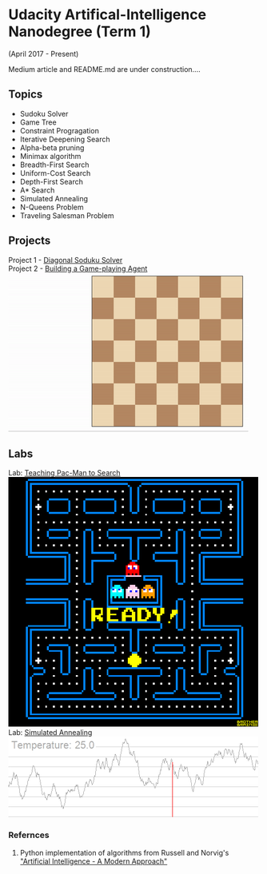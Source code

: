 # Udacity Artifical-Intelligence Nanodegree (Term 1)  
(April 2017 - Present)

Medium article and README.md are under construction....  

## Topics  
* Sudoku Solver
* Game Tree
* Constraint Progragation
* Iterative Deepening Search
* Alpha-beta pruning
* Minimax algorithm
* Breadth-First Search  
* Uniform-Cost Search  
* Depth-First Search  
* A* Search
* Simulated Annealing 
* N-Queens Problem
* Traveling Salesman Problem

## Projects  
Project 1 - [Diagonal Soduku Solver][1]  
Project 2 - [Building a Game-playing Agent][2]  
![Example game of Isolation](/project-2-isolation/viz.gif)

## Labs
Lab: [Teaching Pac-Man to Search][3]  
![Example Pacman](pacman.gif)  
Lab: [Simulated Annealing][4]  
![Example Simulated Annealing](/lab-2-simulated-annealing/SA_animation.gif)

### Refernces
1.  Python implementation of algorithms from Russell and Norvig's ["Artificial Intelligence - A Modern Approach"][5]


[//]: # (Links Section)
[1]:https://github.com/udacity/AIND-Sudoku
[2]:https://github.com/udacity/AIND-Isolation
[3]:http://inst.eecs.berkeley.edu/~cs188/pacman/project_overview.html
[4]:https://github.com/udacity/AIND-Simulated_Annealing
[5]:https://github.com/aimacode/aima-python  
